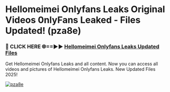 # Hellomeimei Onlyfans Leaks Original Videos 0nlyFans Leaked - Files Updated! (pza8e)

<h3>🔴 CLICK HERE 🌐==►► <a href="https://tinyurl.com/brd5kh86" rel="nofollow">Hellomeimei Onlyfans Leaks Updated Files</a></h3>

Get Hellomeimei Onlyfans Leaks and all content. Now you can access all videos and pictures of Hellomeimei Onlyfans Leaks. New Updated Files 2025!

[![pza8e](https://i.imgur.com/K7sEzmb.gif)](https://tinyurl.com/brd5kh86)

